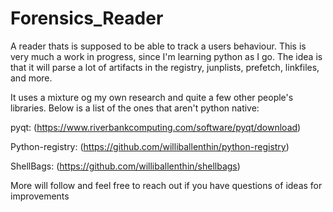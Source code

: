 # Forensics_Reader
A reader thats is supposed to be able to track a users behaviour. 
This is very much a work in progress, since I'm learning python as I go. 
The idea is that it will parse a lot of artifacts in the registry, junplists, prefetch, linkfiles, and more. 

It uses a mixture og my own research and quite a few other people's libraries. Below is a list of the ones that aren't python native:

pyqt: (https://www.riverbankcomputing.com/software/pyqt/download)

Python-registry: (https://github.com/williballenthin/python-registry)

ShellBags: (https://github.com/williballenthin/shellbags)

More will follow and feel free to reach out if you have questions of ideas for improvements
